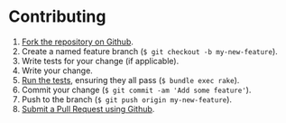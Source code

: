 Contributing
============

1. [Fork the repository on Github](https://help.github.com/articles/fork-a-repo).
2. Create a named feature branch (`$ git checkout -b my-new-feature`).
3. Write tests for your change (if applicable).
4. Write your change.
5. [Run the tests](https://github.com/onddo/mumble_server-cookbook/blob/master/TESTING.md), ensuring they all pass (`$ bundle exec rake`).
6. Commit your change (`$ git commit -am 'Add some feature'`).
7. Push to the branch (`$ git push origin my-new-feature`).
8. [Submit a Pull Request using Github](https://help.github.com/articles/creating-a-pull-request).
